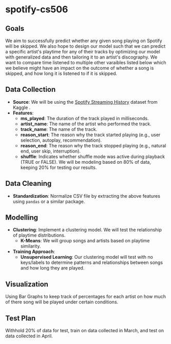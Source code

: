 # spotify-cs506

## Goals
We aim to successfully predict whether any given song playing on Spotify will be skipped. We also hope to design our model such that we can predict a specific artist's playtime for any of their tracks by optimizing our model with generalized data and then tailoring it to an artist's discography. We want to compare time listened to multiple other varaibles listed below which we believe might have an impact on the outcome of whether a song is skipped, and how long it is listened to if it is skipped.

## Data Collection
- **Source**: We will be using the [Spotify Streaming History](https://www.kaggle.com/datasets/sgoutami/spotify-streaming-history) dataset from Kaggle . 
- **Features**:
    - **ms_played**: The duration of the track played in milliseconds.
    - **artist_name**: The name of the artist who performed the track.
    - **track_name**: The name of the track.
    - **reason_start**: The reason why the track started playing (e.g., user selection, autoplay, recommendation).
    - **reason_end**: The reason why the track stopped playing (e.g., natural end, user skip, interruption).
    - **shuffle**: Indicates whether shuffle mode was active during playback (TRUE or FALSE).
 We will be modeling based on 80% of data, keeping 20% for testing our results.

## Data Cleaning
- **Standardization**: Normalize CSV file by extracting the above features using `pandas` or a similar package.

## Modelling
- **Clustering**: Implement a clustering model. We will test the relationship of playtime distributions.
    - **K-Means**: We will group songs and artists based on playtime similarity.
- **Training Approach**:
    - **Unsupervised Learning**: Our clustering model will test with no keys/labels to determine patterns and relationships between songs and how long they are played.

## Visualization
 Using Bar Graphs to keep track of percentages for each artist on how much of there song will be played under certain conditions.

## Test Plan
Withhold 20% of data for test, train on data collected in March, and test on data collected in April.
